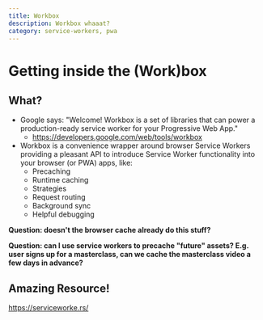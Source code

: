 ```yaml
---
title: Workbox
description: Workbox whaaat?
category: service-workers, pwa
---
```


# Getting inside the (Work)box

## What?
- Google says: "Welcome! Workbox is a set of libraries that can power a production-ready service worker for your Progressive Web App."
	- https://developers.google.com/web/tools/workbox
- Workbox is a convenience wrapper around browser Service Workers providing a pleasant API to introduce Service Worker functionality into your browser (or PWA) apps, like:
	- Precaching
	- Runtime caching
	- Strategies
	- Request routing
	- Background sync
	- Helpful debugging


**Question: doesn't the browser cache already do this stuff?**

**Question: can I use service workers to precache "future" assets? E.g. user signs up for a masterclass, can we cache the masterclass video a few days in advance?**

## Amazing Resource!
https://serviceworke.rs/